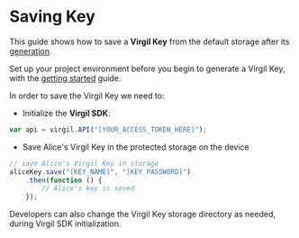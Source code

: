 # Saving Key

This guide shows how to save a **Virgil Key** from the default storage after its [generation](/guides/virgil-key/generating).

Set up your project environment before you begin to generate a Virgil Key, with the [getting started](/documentation/guides/configuration/client-side) guide.

In order to save the Virgil Key we need to:

- Initialize the **Virgil SDK**:

```javascript
var api = virgil.API("[YOUR_ACCESS_TOKEN_HERE]");
```

- Save Alice's Virgil Key in the protected storage on the device

```javascript
// save Alice's Virgil Key in storage
aliceKey.save("[KEY_NAME]", "[KEY_PASSWORD]")
    .then(function () {
        // Alice's key is saved
    });
```

Developers can also change the Virgil Key storage directory as needed, during Virgil SDK initialization.
